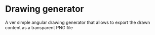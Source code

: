 # Drawing generator

A ver simple angular drawing generator that allows to export the drawn content as a transparent PNG file